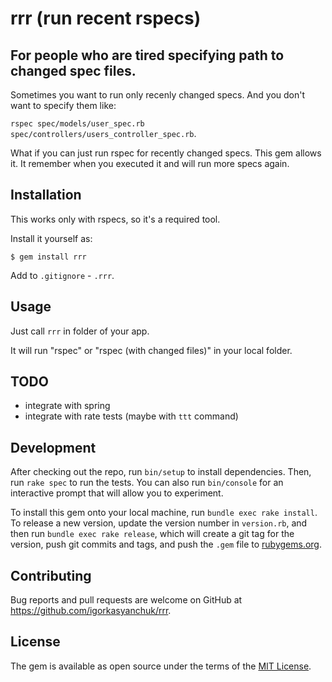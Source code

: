 # rrr (run recent rspecs)

## For people who are tired specifying path to changed spec files.

Sometimes you want to run only recenly changed specs. And you don't want to specify them like:

`rspec spec/models/user_spec.rb spec/controllers/users_controller_spec.rb`.

What if you can just run rspec for recently changed specs. This gem allows it. It remember when you executed it and will run more specs again.

## Installation

This works only with rspecs, so it's a required tool.

Install it yourself as:

    $ gem install rrr

Add to `.gitignore` - `.rrr`.

## Usage

Just call `rrr` in folder of your app.

It will run "rspec" or "rspec (with changed files)" in your local folder.

## TODO

* integrate with spring
* integrate with rate tests (maybe with `ttt` command)

## Development

After checking out the repo, run `bin/setup` to install dependencies. Then, run `rake spec` to run the tests. You can also run `bin/console` for an interactive prompt that will allow you to experiment.

To install this gem onto your local machine, run `bundle exec rake install`. To release a new version, update the version number in `version.rb`, and then run `bundle exec rake release`, which will create a git tag for the version, push git commits and tags, and push the `.gem` file to [rubygems.org](https://rubygems.org).

## Contributing

Bug reports and pull requests are welcome on GitHub at https://github.com/igorkasyanchuk/rrr.

## License

The gem is available as open source under the terms of the [MIT License](https://opensource.org/licenses/MIT).
